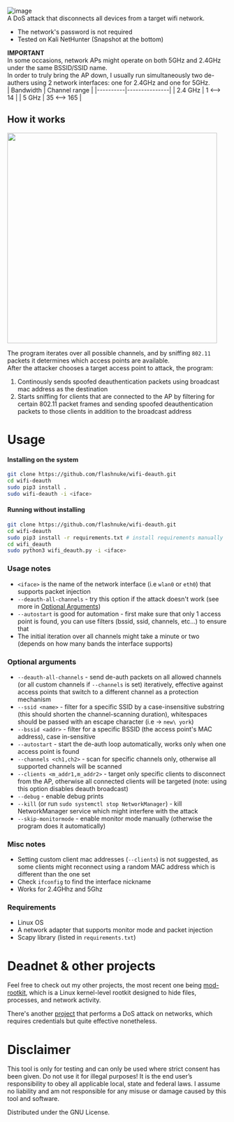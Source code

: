 ![image](https://user-images.githubusercontent.com/59119926/196630355-9edfa98f-7c97-4555-b882-73a0cc87744c.png)
</br>
A DoS attack that disconnects all devices from a target wifi network.
* The network's password is not required
* Tested on Kali NetHunter (Snapshot at the bottom)


**IMPORTANT** </br>
In some occasions, network APs might operate on both 5GHz and 2.4GHz under the same BSSID/SSID name. <br>
In order to truly bring the AP down, I usually run simultaneously two de-authers using 2 network interfaces: one for 2.4GHz and one for 5GHz. </br>
| Bandwidth | Channel range |
|----------|---------------|
| 2.4 GHz   | 1 <--> 14     |
| 5 GHz     | 35 <--> 165   |

## How it works
<img src="https://github.com/flashnuke/wifi-deauth/assets/59119926/26f75cce-0484-4949-840e-d23fa976ff9b" width="480">

The program iterates over all possible channels, and by sniffing `802.11` packets it determines which access points are available. </br>
After the attacker chooses a target access point to attack, the program:
1. Continously sends spoofed deauthentication packets using broadcast mac address as the destination
2. Starts sniffing for clients that are connected to the AP by filtering for certain 802.11 packet frames and sending spoofed deauthentication packets to those clients in addition to the broadcast address


# Usage
#### Installing on the system
```bash
git clone https://github.com/flashnuke/wifi-deauth.git
cd wifi-deauth
sudo pip3 install .
sudo wifi-deauth -i <iface>
```

#### Running without installing 
```bash
git clone https://github.com/flashnuke/wifi-deauth.git
cd wifi-deauth
sudo pip3 install -r requirements.txt # install requirements manually
cd wifi_deauth
sudo python3 wifi_deauth.py -i <iface>
```

### Usage notes
*  `<iface>` is the name of the network interface (i.e `wlan0` or `eth0`) that supports packet injection
* `--deauth-all-channels` - try this option if the attack doesn't work (see more in [Optional Arguments](https://github.com/flashnuke/wifi-deauth/tree/main?tab=readme-ov-file#optional-arguments))
* `--autostart` is good for automation - first make sure that only 1 access point is found, you can use filters (bssid, ssid, channels, etc...) to ensure that
* The initial iteration over all channels might take a minute or two (depends on how many bands the interface supports)

### Optional arguments
* `--deauth-all-channels` - send de-auth packets on all allowed channels (or all custom channels if `--channels` is set) iteratively, effective against access points that switch to a different channel as a protection mechanism
* `--ssid <name>` - filter for a specific SSID by a case-insensitive substring (this should shorten the channel-scanning duration), whitespaces should be passed with an escape character (i.e -> `new\ york`)
* `--bssid <addr>` - filter for a specific BSSID (the access point's MAC address), case in-sensitive
* `--autostart` - start the de-auth loop automatically, works only when one access point is found
* `--channels <ch1,ch2>` - scan for specific channels only, otherwise all supported channels will be scanned
* `--clients <m_addr1,m_addr2>` - target only specific clients to disconnect from the AP, otherwise all connected clients will be targeted (note: using this option disables deauth broadcast)
* `--debug` - enable debug prints
* `--kill` (or run `sudo systemctl stop NetworkManager`) - kill NetworkManager service which might interfere with the attack
* `--skip-monitormode` - enable monitor mode manually (otherwise the program does it automatically)

### Misc notes
* Setting custom client mac addresses (`--clients`) is not suggested, as some clients might reconnect using a random MAC address which is different than the one set
* Check `ifconfig` to find the interface nickname
* Works for 2.4GHhz and 5Ghz

### Requirements
* Linux OS
* A network adapter that supports monitor mode and packet injection
* Scapy library (listed in `requirements.txt`)

# Deadnet & other projects
Feel free to check out my other projects, the most recent one being [mod-rootkit](https://github.com/flashnuke/mod-rootkit), which is a Linux kernel-level rootkit designed to hide files, processes, and network activity.

There's another [project](https://github.com/flashnuke/deadnet) that performs a DoS attack on networks, which requires credentials but quite effective nonetheless.

# Disclaimer

This tool is only for testing and can only be used where strict consent has been given. Do not use it for illegal purposes! It is the end user’s responsibility to obey all applicable local, state and federal laws. I assume no liability and am not responsible for any misuse or damage caused by this tool and software.

Distributed under the GNU License.
